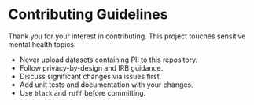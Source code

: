 # Contributing Guidelines

Thank you for your interest in contributing. This project touches sensitive mental health topics.

- Never upload datasets containing PII to this repository.
- Follow privacy-by-design and IRB guidance.
- Discuss significant changes via issues first.
- Add unit tests and documentation with your changes.
- Use `black` and `ruff` before committing.

